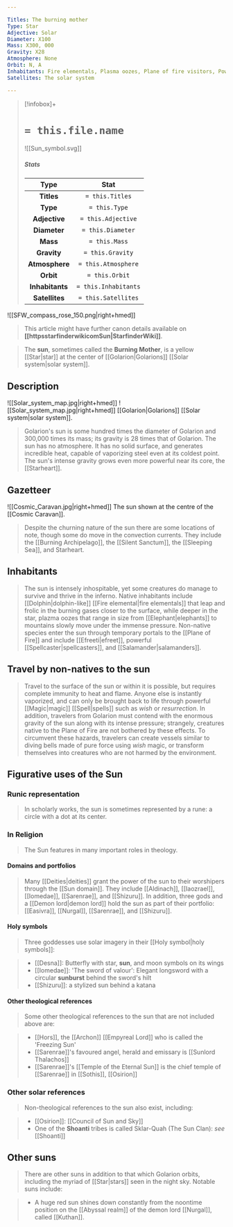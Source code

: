 ```yaml
---

Titles: The burning mother
Type: Star
Adjective: Solar
Diameter: X100
Mass: X300, 000
Gravity: X28
Atmosphere: None
Orbit: N, A
Inhabitants: Fire elementals, Plasma oozes, Plane of fire visitors, Powerful spellcasters
Satellites: The solar system

---
```


> [!infobox]+
> #  `= this.file.name`
> ![[Sun_symbol.svg]]
> ##### Stats
> Type | Stat |
> :---:|:---:|
> **Titles** | `= this.Titles` |
> **Type** | `= this.Type` |
> **Adjective** | `= this.Adjective` |
> **Diameter** | `= this.Diameter` |
> **Mass** | `= this.Mass` |
> **Gravity** | `= this.Gravity` |
> **Atmosphere** | `= this.Atmosphere` |
> **Orbit** | `= this.Orbit` |
> **Inhabitants** | `= this.Inhabitants` |
> **Satellites** | `= this.Satellites` |


![[SFW_compass_rose_150.png|right+hmed]] 



> This article might have further canon details available on **[[httpsstarfinderwikicomSun|StarfinderWiki]]**.



> The **sun**, sometimes called the **Burning Mother**, is a yellow [[Star|star]] at the center of [[Golarion|Golarions]] [[Solar system|solar system]].



## Description

![[Solar_system_map.jpg|right+hmed]] 
 ![[Solar_system_map.jpg|right+hmed]] 
[[Golarion|Golarions]] [[Solar system|solar system]].
> Golarion's sun is some hundred times the diameter of Golarion and 300,000 times its mass; its gravity is 28 times that of Golarion. The sun has no atmosphere. It has no solid surface, and generates incredible heat, capable of vaporizing steel even at its coldest point. The sun's intense gravity grows even more powerful near its core, the [[Starheart]].


## Gazetteer

![[Cosmic_Caravan.jpg|right+hmed]] 
 The sun shown at the centre of the [[Cosmic Caravan]].
> Despite the churning nature of the sun there are some locations of note, though some do move in the convection currents. They include the [[Burning Archipelago]], the [[Silent Sanctum]], the [[Sleeping Sea]], and Starheart.


## Inhabitants

> The sun is intensely inhospitable, yet some creatures do manage to survive and thrive in the inferno. Native inhabitants include [[Dolphin|dolphin-like]] [[Fire elemental|fire elementals]] that leap and frolic in the burning gases closer to the surface, while deeper in the star, plazma oozes that range in size from [[Elephant|elephants]] to mountains slowly move under the immense pressure. Non-native species enter the sun through temporary portals to the [[Plane of Fire]] and include [[Efreeti|efreet]], powerful [[Spellcaster|spellcasters]], and [[Salamander|salamanders]].


## Travel by non-natives to the sun

> Travel to the surface of the sun or within it is possible, but requires complete immunity to heat and flame. Anyone else is instantly vaporized, and can only be brought back to life through powerful [[Magic|magic]] [[Spell|spells]] such as *wish* or *resurrection*. In addition, travelers from Golarion must contend with the enormous gravity of the sun along with its intense pressure; strangely, creatures native to the Plane of Fire are not bothered by these effects. To circumvent these hazards, travelers can create vessels similar to diving bells made of pure force using *wish* magic, or transform themselves into creatures who are not harmed by the environment.


## Figurative uses of the Sun


### Runic representation

> In scholarly works, the sun is sometimes represented by a rune: a circle with a dot at its center.


### In Religion

> The Sun features in many important roles in theology.


#### Domains and portfolios

> Many [[Deities|deities]] grant the power of the sun to their worshipers through the [[Sun domain]]. They include [[Aldinach]], [[Iaozrael]], [[Iomedae]], [[Sarenrae]], and [[Shizuru]]. In addition, three gods and a [[Demon lord|demon lord]] hold the sun as part of their portfolio: [[Easivra]], [[Nurgal]], [[Sarenrae]], and [[Shizuru]].


#### Holy symbols

> Three goddesses use solar imagery in their [[Holy symbol|holy symbols]]:

> - [[Desna]]: Butterfly with star, **sun**, and moon symbols on its wings
> - [[Iomedae]]: 'The sword of valour': Elegant longsword with a circular **sunburst** behind the sword's hilt
> - [[Shizuru]]: a stylized sun behind a katana

#### Other theological references

> Some other theological references to the sun that are not included above are:

> - [[Hors]], the [[Archon]] [[Empyreal Lord]] who is called the 'Freezing Sun'
> - [[Sarenrae]]'s favoured angel, herald and emissary is [[Sunlord Thalachos]]
> - [[Sarenrae]]'s [[Temple of the Eternal Sun]] is the chief temple of [[Sarenrae]] in [[Sothis]], [[Osirion]]

### Other solar references

> Non-theological references to the sun also exist, including:

> - [[Osirion]]: [[Council of Sun and Sky]]
> - One of the **Shoanti** tribes is called Sklar-Quah (The Sun Clan): *see* [[Shoanti]]

## Other suns

> There are other suns in addition to that which Golarion orbits, including the myriad of [[Star|stars]] seen in the night sky. Notable suns include:

> - A huge red sun shines down constantly from the noontime position on the [[Abyssal realm]] of the demon lord [[Nurgal]], called [[Kuthan]].